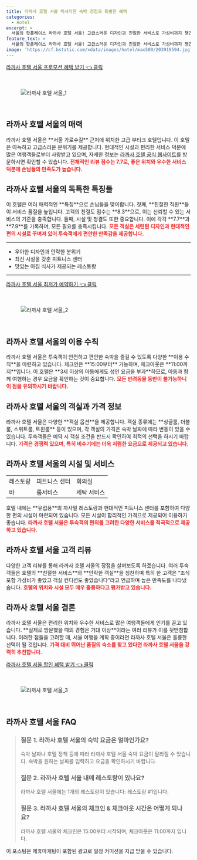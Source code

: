 ```yaml
---
title: 라까사 호텔 서울 럭셔리한 숙박 경험과 특별한 혜택
categories:
  - Hotel
excerpt: >
  서울의 핫플레이스 라까사 호텔 서울! 고급스러운 디자인과 친절한 서비스로 가성비까지 챙긴 완벽한 여행지. 청담과 한강이 가깝고 도심 속 아늑한 편안함을 원한다면 이곳이 정답!
feature_text: >
  서울의 핫플레이스 라까사 호텔 서울! 고급스러운 디자인과 친절한 서비스로 가성비까지 챙긴 완벽한 여행지. 청담과 한강이 가깝고 도심 속 아늑한 편안함을 원한다면 이곳이 정답!
image: 'https://cf.bstatic.com/xdata/images/hotel/max500/203919594.jpg?k=c68b24e236a83ee5f7843efe005267fa7d6575239931c96b49a85c8da666c507&o=&hp=1'
---
```


<p><a class="modoo-button" href="https://tinyurl.com/25hnwwe9" rel="nofollow noopener">라까사 호텔 서울 프로모션 혜택 받기 👈 클릭</a></p><br/>
<figure class="image"><img alt="라까사 호텔 서울_1" src="https://cf.bstatic.com/xdata/images/hotel/max1024x768/577008239.jpg?k=73c1ea8612d8a15b16ce6c3bce2db47711e711f5cd7e9a651812a7b1eed9eb96&amp;o=&amp;hp=1"/></figure><br/>

<h2 id="라까사_호텔_서울_소개">라까사 호텔 서울의 매력</h2>
<p>라까사 호텔 서울은 **서울 가로수길** 근처에 위치한 고급 부티크 호텔입니다. 이 호텔은 아늑하고 고급스러운 분위기를 제공합니다. 현대적인 시설과 편리한 서비스 덕분에 많은 여행객들로부터 사랑받고 있으며, 자세한 정보는 <a href="https://www.lacasahotel.com">라까사 호텔 공식 웹사이트</a>를 방문하시면 확인할 수 있습니다. <b><span style="color: #ee2323;">전체적인 리뷰 점수는 7.7로, 좋은 위치와 우수한 서비스 덕분에 손님들의 만족도가 높습니다.</span></b></p>
<h2 id="라까사_호텔_서울_특징">라까사 호텔 서울의 독특한 특징들</h2>
<p>이 호텔은 여러 매력적인 **특징**으로 손님들을 맞이합니다. 첫째, **친절한 직원**들이 서비스 품질을 높입니다. 고객의 친절도 점수는 **8.3**으로, 이는 신뢰할 수 있는 서비스의 기준을 충족합니다. 둘째, 시설 및 청결도 또한 중요합니다. 이에 각각 **7.7**과 **7.9**를 기록하며, 모든 필요를 충족시킵니다. <b><span style="color: #ee2323;">모든 객실은 세련된 디자인과 현대적인 편의 시설로 꾸며져 있어 투숙객에게 편안한 만족감을 제공합니다.</span></b></p>
<hr/>
<ul>
<li>우아한 디자인과 안락한 분위기</li>
<li>최신 시설을 갖춘 피트니스 센터</li>
<li>맛있는 아침 식사가 제공되는 레스토랑</li>
</ul>
<hr/>
<p><a class="modoo-button" href="https://tinyurl.com/25hnwwe9" rel="nofollow noopener">라까사 호텔 서울 최저가 예약하기 👈 클릭</a></p><br/>
<figure class="image"><img alt="라까사 호텔 서울_2" src="https://cf.bstatic.com/xdata/images/hotel/max500/203919594.jpg?k=c68b24e236a83ee5f7843efe005267fa7d6575239931c96b49a85c8da666c507&amp;o=&amp;hp=1"/></figure><br/>
<h2 id="이용_수칙">라까사 호텔 서울의 이용 수칙</h2>
<p>라까사 호텔 서울은 투숙객이 안전하고 편안한 숙박을 즐길 수 있도록 다양한 **이용 수칙**을 마련하고 있습니다. 체크인은 **15:00부터** 가능하며, 체크아웃은 **11:00까지**입니다. 이 호텔은 **3세 이상의 아동에게도 성인 요금을 부과**하므로, 아동과 함께 여행하는 경우 요금을 확인하는 것이 중요합니다. <b><span style="color: #ee2323;">모든 반려동물 동반이 불가능하니 이 점을 유의하시기 바랍니다.</span></b></p>
<h2 id="방과_가격_정보">라까사 호텔 서울의 객실과 가격 정보</h2>
<p>라까사 호텔 서울은 다양한 **객실 옵션**을 제공합니다. 객실 종류에는 **싱글룸, 더블룸, 스위트룸, 트윈룸** 등이 있으며, 각 객실의 가격은 숙박 날짜에 따라 변동이 있을 수 있습니다. 투숙객들은 예약 시 객실 조건을 반드시 확인하여 최적의 선택을 하시기 바랍니다. <b><span style="color: #ee2323;">가격은 경쟁력 있으며, 특히 비수기에는 더욱 저렴한 요금으로 제공되고 있습니다.</span></b></p>
<h2 id="호텔_시설_및_서비스">라까사 호텔 서울의 시설 및 서비스</h2>
<table>
<tr>
<td>레스토랑</td>
<td>피트니스 센터</td>
<td>회의실</td>
</tr>
<tr>
<td>바</td>
<td>룸서비스</td>
<td>세탁 서비스</td>
</tr>
</table>
<p>호텔 내에는 **유럽풍**의 까사밀 레스토랑과 현대적인 피트니스 센터를 포함하여 다양한 편의 시설이 마련되어 있습니다. 모든 시설이 합리적인 가격으로 제공되어 이용하기 좋습니다. <b><span style="color: #ee2323;">라까사 호텔 서울은 투숙객의 편의를 고려한 다양한 서비스를 적극적으로 제공하고 있습니다.</span></b></p>
<h2 id="고객_리뷰">라까사 호텔 서울 고객 리뷰</h2>
<p>다양한 고객 리뷰를 통해 라까사 호텔 서울의 장점을 살펴보도록 하겠습니다. 여러 투숙객들은 호텔의 **친절한 서비스**와 **안락한 객실**을 칭찬하며 특히 한 고객은 “조식 포함 가성비가 좋았고 객실 컨디션도 좋았습니다”라고 언급하며 높은 만족도를 나타냈습니다. <b><span style="color: #ee2323;">호텔의 위치와 시설 모두 매우 훌륭하다고 평가받고 있습니다.</span></b></p>
<h2 id="결론">라까사 호텔 서울 결론</h2>
<p>라까사 호텔 서울은 편리한 위치와 우수한 서비스로 많은 여행객들에게 인기를 끌고 있습니다. **실제로 방문했을 때의 경험은 기대 이상**이라는 여러 리뷰가 이를 뒷받침합니다. 이러한 점들을 고려할 때, 서울 여행을 계획 중이라면 라까사 호텔 서울은 훌륭한 선택이 될 것입니다. <b><span style="color: #ee2323;">가격 대비 뛰어난 품질의 숙소를 찾고 있다면 라까사 호텔 서울을 강력히 추천합니다.</span></b></p>

<p><a class="modoo-button" href="https://tinyurl.com/25hnwwe9" rel="nofollow noopener">라까사 호텔 서울 할인 혜택 받기 👈 클릭</a></p><br>

<figure class="image"><img src="https://cf.bstatic.com/xdata/images/hotel/max500/29011390.jpg?k=4c90337c5aa76e6cb8e4176d19479134f6280f87a3c5289a2f67a34a90361a28&o=&hp=1" alt="라까사 호텔 서울_3"></figure><br>
<h2 id="라까사 호텔 서울_FAQ">라까사 호텔 서울 FAQ</h2>
<div itemscope="" itemtype="https://schema.org/FAQPage"> 
<blockquote> 
<div itemscope="" itemprop="mainEntity" itemtype="https://schema.org/Question"> 
<h3 id="질문_1" itemprop="name">질문 1. 라까사 호텔 서울의 숙박 요금은 얼마인가요?</h3> 
<div itemscope="" itemprop="acceptedAnswer" itemtype="https://schema.org/Answer"> 
<span itemprop="text"> 
<p>숙박 날짜나 호텔 정책 등에 따라 라까사 호텔 서울 숙박 요금이 달라질 수 있습니다. 숙박을 원하는 날짜를 입력하고 요금을 확인하시기 바랍니다.</p> 
</span> 
</div> 
</div> 

<div itemscope="" itemprop="mainEntity" itemtype="https://schema.org/Question"> 
<h3 id="질문_2" itemprop="name">질문 2. 라까사 호텔 서울 내에 레스토랑이 있나요?</h3> 
<div itemscope="" itemprop="acceptedAnswer" itemtype="https://schema.org/Answer"> 
<span itemprop="text"> 
<p>라까사 호텔 서울에는 1개의 레스토랑이 있습니다: 레스토랑 #1입니다.</p> 
</span> 
</div> 
</div> 

<div itemscope="" itemprop="mainEntity" itemtype="https://schema.org/Question"> 
<h3 id="질문_3" itemprop="name">질문 3. 라까사 호텔 서울의 체크인 & 체크아웃 시간은 어떻게 되나요?</h3> 
<div itemscope="" itemprop="acceptedAnswer" itemtype="https://schema.org/Answer"> 
<span itemprop="text"> 
<p>라까사 호텔 서울의 체크인은 15:00부터 시작되며, 체크아웃은 11:00까지 입니다.</p> 
</span> 
</div> 
</div> 
</blockquote> 
</div><p>이 포스팅은 제휴마케팅이 포함된 광고로 일정 커미션을 지급 받을 수 있습니다.</p>

